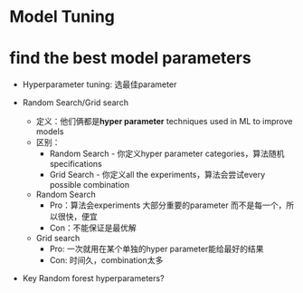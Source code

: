# Model Tuning

# find the best model parameters

- Hyperparameter tuning: 选最佳parameter
- Random Search/Grid search
    - 定义：他们俩都是**hyper parameter** techniques used in ML to improve models
    - 区别：
        - Random Search - 你定义hyper parameter categories，算法随机specifications
        - Grid Search - 你定义all the experiments，算法会尝试every possible combination
    - Random Search
        - Pro：算法会experiments 大部分重要的parameter 而不是每一个，所以很快，便宜
        - Con：不能保证是最优解
    - Grid search
        - Pro: 一次就用在某个单独的hyper parameter能给最好的结果
        - Con: 时间久，combination太多
    
- Key Random forest hyperparameters?
